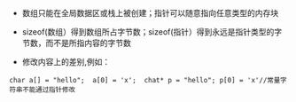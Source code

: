 - 数组只能在全局数据区或栈上被创建；指针可以随意指向任意类型的内存块

- sizeof(数组）得到数组所占字节数；sizeof(指针）得到永远是指针类型的字节数，而不是所指内容的字节数

- 修改内容上的差别,例如：
    
`
	char a[] = "hello"; 
	 a[0] = 'x'; 
    chat* p = "hello";
    p[0] = 'x'//常量字符串不能通过指针修改
`